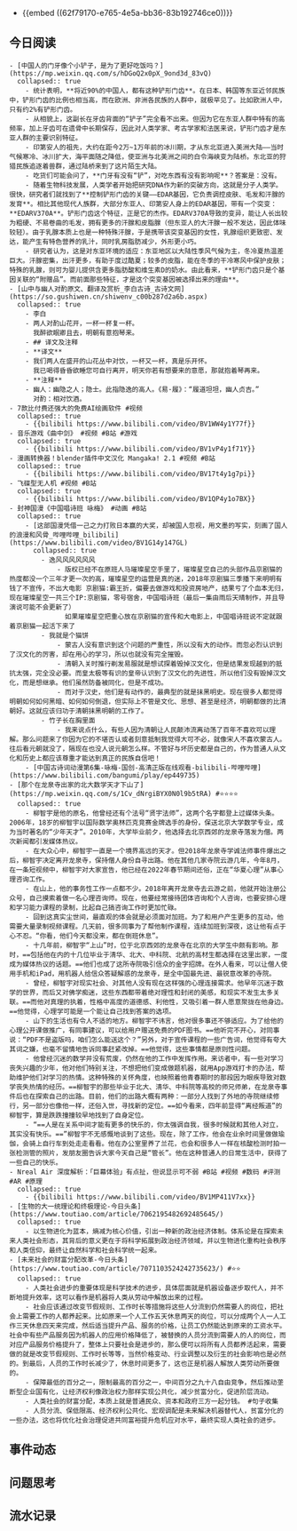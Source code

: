 - {{embed ((62f79170-e765-4e5a-bb36-83b192746ce0))}}
## 今日阅读
	- [中国人的门牙像个小铲子，是为了更好吃饭吗？](https://mp.weixin.qq.com/s/hDGoQ2x0pX_9ond3d_83vQ)
	  collapsed:: true
		- 统计表明，**将近90%的中国人，都有这种铲形门齿**。在日本、韩国等东亚近邻民族中，铲形门齿的比例也相当高，而在欧洲、非洲各民族的人群中，就极罕见了。比如欧洲人中，只有约2%有铲形门齿。
		- 从相貌上，这副长在牙齿背面的“铲子”完全看不出来。但因为它在东亚人群中特有的高频率，加上牙齿可在遗骨中长期保存，因此对人类学家、考古学家和法医来说，铲形门齿才是东亚人群的主要识别特征。
		- 印第安人的祖先，大约在距今2万~1万年前的冰川期，才从东北亚进入美洲大陆——当时气候寒冷、冰川扩大，海平面随之降低，使亚洲与北美洲之间的白令海峡变为陆桥。东北亚的狩猎民族追逐着兽群，通过陆桥来到了这片陌生大陆。
		- 吃货们可能会问了，**门牙有没有“铲”，对吃东西有没有影响呢**？答案是：没有。
		- 随着生物科技发展，人类学者开始把研究DNA作为新的突破方向，这就是分子人类学。很快，研究者们就找到了**控制铲形门齿的关键——EDAR基因，它负责调控皮肤、毛发和汗腺的发育**。相比其他现代人族群，大部分东亚人、印第安人身上的EDAR基因，带有一个突变：**EDARV370A**。铲形门齿这个特征，正是它的杰作。EDARV370A导致的变异，能让人长出较为粗硬、不易卷曲的毛发，拥有更多的汗腺和皮脂腺（但东亚人的大汗腺一般不发达，因此体味较轻）。由于乳腺本质上也是一种特殊汗腺，于是携带该突变基因的女性，乳腺组织更致密、发达，能产生有特色营养的乳汁，同时乳房脂肪减少，外形更小巧。
		- 研究者认为，这是对东亚环境的适应：东亚地区以大陆性季风气候为主，冬冷夏热温差巨大。汗腺密集，出汗更多，有助于度过酷夏；较多的皮脂，能在冬季的干冷寒风中保护皮肤；特殊的乳腺，则可为婴儿提供含更多脂肪酸和维生素D的奶水。由此看来，**铲形门齿只是个基因关联的“附赠品”。而前面那些特征，才是这个突变基因被选择出来的理由**。
	- [山中与幽人对酌原文、翻译及赏析_李白古诗_古诗文网](https://so.gushiwen.cn/shiwenv_c00b287d2a6b.aspx)
	  collapsed:: true
		- 李白
		- 两人对酌山花开，一杯一杯复一杯。
		  我醉欲眠卿且去，明朝有意抱琴来。
		- ## 译文及注释
		- **译文**
		- 我们两人在盛开的山花丛中对饮，一杯又一杯，真是乐开怀。
		  我已喝得昏昏欲睡您可自行离开，明天你若有想要来的意愿，那就抱着琴再来。
		- **注释**
		- 幽人：幽隐之人；隐士。此指隐逸的高人。《易·履》：“履道坦坦，幽人贞吉。”
		  对酌：相对饮酒。
	- 7款比付费还强大的免费AI绘画软件 #视频
	  collapsed:: true
		- {{bilibili https://www.bilibili.com/video/BV1WW4y1Y77f}}
	- 音乐游戏《曲中剑》 #视频 #B站 #游戏
	  collapsed:: true
		- {{bilibili https://www.bilibili.com/video/BV1vP4y1f71Y}}
	- 漫画转换器！blender插件中文汉化 Mangaka! 2.1 #视频 #B站
	  collapsed:: true
		- {{bilibili https://www.bilibili.com/video/BV17t4y1g7pi}}
	- 飞碟型无人机 #视频 #B站
	  collapsed:: true
		- {{bilibili https://www.bilibili.com/video/BV1QP4y1o7BX}}
	- 封神国漫《中国唱诗班 咏梅》 #动画 #B站
	  collapsed:: true
		- [这部国漫凭借一己之力打败日本赢的大奖，却被国人忽视，用文墨的写实，刻画了国人的浪漫和风骨_哔哩哔哩_bilibili](https://www.bilibili.com/video/BV1G14y147GL)
		  collapsed:: true
			- 逸风风风风风风
				- 版权已经不在原班人马璀璨星空手里了，璀璨星空自己的头部作品京剧猫的热度都没一个三年才更一次的高，璀璨星空的运营是真的迷，2018年京剧猫三季播下来明明有钱了不宣传，不出大电影 京剧猫:霸王折，偏要去做游戏和投资房地产，结果亏了个血本无归，现在璀璨星空一共三个IP:京剧猫，零号宿舍，中国唱诗班（最后一集由雨后天晴制作，并且导演说可能不会更新了）
				  如果璀璨星空把重心放在京剧猫的宣传和大电影上，中国唱诗班说不定就跟着京剧猫一起活下来了
			- 我就是个猫饼
				- 蒙古人没有意识到这个问题的严重性，所以没有大的动作。而忽必烈认识到了汉文化的厉害，却在用心的学习，所以也就没有完全摧毁。
				- 清朝入关时推行剃发易服就是想试探着毁掉汉文化，但是结果发现越到的抵抗太强，完全没必要。而皇太极等有识的皇帝认识到了汉文化的先进性，所以他们没有毁掉汉文化，而是想继承。他们虽然防备被同化，但是不成功。
				- 而对于汉史，他们是有动作的，最典型的就是抹黑明史。现在很多人都觉得明朝如何如何黑暗、如何如何倒退，但实际上不管是文化、思想、甚至是经济，明朝都做的比清朝好。这就应该归功于清朝抹黑明朝的工作了。
			- 竹子长在胸里面
				- 我来说点什么，有些人因为清朝让人民颠沛流离动荡了百年不喜欢可以理解。那么问题来了你因为它的不堪否认或者刻意抵制我觉得大可不必，就像宋人不喜欢蒙古人。往后看元朝就没了，隔现在也没人说元朝怎么样。不管好与坏历史都是自己的，作为普通人从文化和历史上都应该尊重才能达到真正的民族自信吧！
		- [中国古诗词动漫第6集-咏梅-国创-高清正版在线观看-bilibili-哔哩哔哩](https://www.bilibili.com/bangumi/play/ep449735)
	- [那个在龙泉寺出家的北大数学天才下山了](https://mp.weixin.qq.com/s/1Cv_dNrgiBYX0N0l9b5tRA) #⭐️⭐️⭐️⭐️
	  collapsed:: true
		- 柳智宇是他的原名，他曾经还有个法号“贤宇法师”，这两个名字都登上过媒体头条。2006年，18岁的柳智宇以国际数学奥林匹克竞赛金牌选手的身份，保送北京大学数学专业，成为当时著名的“少年天才”。2010年，大学毕业前夕，他选择去北京西郊的龙泉寺落发为僧。两次新闻都引发媒体热议。
		- 在大众心中，柳智宇一直是一个境界高远的天才。但2018年龙泉寺学诚法师事件爆出之后，柳智宇决定离开龙泉寺，保持僧人身份自寻出路。他在其他几家寺院云游几年，今年8月，在一条短视频中，柳智宇对大家宣告，他已经在2022年春节期间还俗，正在“华夏心理”从事心理咨询工作。
		- 在山上，他的事务性工作一点都不少。2018年离开龙泉寺去云游之前，他就开始注册公众号，自己摸索着做一名心理咨询师。现在，他要经常接待团体咨询和个人咨询，也要安排心理和学习能力课程的录制，比起自己搞咨询工作时更加忙碌。
		- 回到这真实尘世间，最直观的体会就是必须面对加班。为了和用户产生更多的互动，他需要大量录制视频课程。几天前，很多同事为了帮他制作课程，连续加班到深夜，这让他有点于心不忍。“你看，他们今天都没来，都在倒班休息”。
		- 十几年前，柳智宇“上山”时，位于北京西郊的龙泉寺在北京的大学生中颇有影响。那时，==包括他在内的十几位毕业于清华、北大、中科院、北航的高材生都选择在这里出家，一度成为媒体热议的话题。==他们也成了这所寺院吸引信众的金字招牌。在外人看来，可以让僧人使用手机和iPad，用机器人给信众答疑解惑的龙泉寺，是全中国最先进、最锐意改革的寺院。
		- 曾经，柳智宇对现实社会、对其他人没有现在这样强的心理连接需求。他早年沉迷于数学的世界，而后又对佛学痴迷，这些东西都带着绝对理性和封闭的美感，和现实不发生太多关联。==而他对真理的执着，性格中高度的道德感、利他性，又吸引着一群人愿意聚拢在他身边。==他觉得，心理学可能是一个能让自己找到答案的选项。
		- 山下的生活也有令人不适的地方。柳智宇不讳言，他对很多事还不够适应。为了给他的心理公开课做推广，有同事建议，可以给用户赠送免费的PDF图书。==他听完不开心，对同事说：“PDF不是盗版吗，咱们怎么能送这个？”另外，对于宣传课程的一些广告词，他觉得有夸大其词之嫌，也毫不留情地告诉同事赶紧改掉。==他觉得，这些事情都是原则性问题。
		- 他曾经沉迷的数学并没有荒废，仍然在他的工作中发挥作用。来访者中，有一些对学习丧失兴趣的少年，他对他们特别关注，不想把他们变成做题机器，就用App游戏打卡的办法，帮助维护他们对学习的热情。这种特殊的关怀角度，也映照着他青春期时的那段因为眼疾导致对数学丧失热情的经历。==柳智宇的那些毕业于北大、清华、中科院等高校的师兄师弟，在龙泉寺事件后也在探索自己的出路。目前，他们的出路大概有两种：一部分人找到了外地的寺院继续修行，另一部分也像他一样，还俗入世，寻找新的定位。==如今看来，四年前显得“离经叛道”的柳智宇，算是跌跌撞撞较早地找到了自身定位。
		- “==人是在关系中间才能有更多的快乐的，你太强调自我，很多时候就和其他人对立，其实没有快乐。==”柳智宇不无感慨地谈到了这些。现在，除了工作，他会在业余时间里做做瑜伽，会骑上自行车到处走走看看。他在办公室里养了兰花，也会和很多人一样在核酸检测时拍一张检测管的照片，发朋友圈告诉大家今天自己是“管长”。他在这种普通人的日常生活中，获得了一些自己的快乐。
	- Nreal Air 深度解析：「巨幕体验」有点扯，但说显示可不弱 #B站 #视频 #数码 #评测 #AR #原理
	  collapsed:: true
		- {{bilibili https://www.bilibili.com/video/BV1MP411V7xx}}
	- [生物的大一统理论和终极理论-今日头条](https://www.toutiao.com/article/7062195482692485645/)
	  collapsed:: true
		- 以生物进化为蓝本，熵减为核心价值，引出一种新的政治经济体制。体系论是在探索未来人类社会形态，其背后的意义更在于将科学拓展到政治经济领域，并以生物进化重构社会秩序和人类信仰，最终让自然科学和社会科学统一起来。
	- [未来社会的财富分配改革-今日头条](https://www.toutiao.com/article/7071103524242735623/) #⭐️⭐️
	  collapsed:: true
		- 人类社会进步的重要体现是科学技术的进步，具体层面就是机器设备逐步取代人，并不断地提升效率，这可以看作是机器将人类从劳动中解放出来的过程。
		- 社会应该通过改变节假规则、工作时长等措施将这些人分流到仍然需要人的岗位，把社会上需要工作的人都养起来。比如原来一个人工作五天休息两天的岗位，可以分成两个人一人工作三天休息四天来完成，然后适当提升产品、服务的价格，让员工仍然能达到原来的工资水平。社会中有些产品服务因为机器人的应用价格降低了，被替换的人员分流到需要人的人的岗位，而对应产品服务价格提升了，整体上只要社会是进步的，那么便可以将所有人员都养活起来，需要做的就是改变节假规则、工作时长等等，当然价格变动、行业调整以及衍生的社会影响也是必然的。到最后，人员的工作时长减少了，休息时间更多了，这也正是机器人解放人类劳动所要做的。
		- 保障最低的百分之一，限制最高的百分之一，中间百分之九十八自由竞争，然后推动垄断型企业国有化，让经济权利像政治权力那样实现公共化，减少贫富分化，促进阶层流动。
		- 人类社会的财富分配，本质上就是普通民众、资本和政府三方一起分钱。 #句子收集
		- 人员分流、保低限高、经济权利公共化、宏观调配是未来解决机器替代人，贫富分化的一些办法，这也将优化社会治理促进共同富裕提升危机应对水平，最终实现人类社会的进步。
## 事件动态
## 问题思考
## 流水记录
